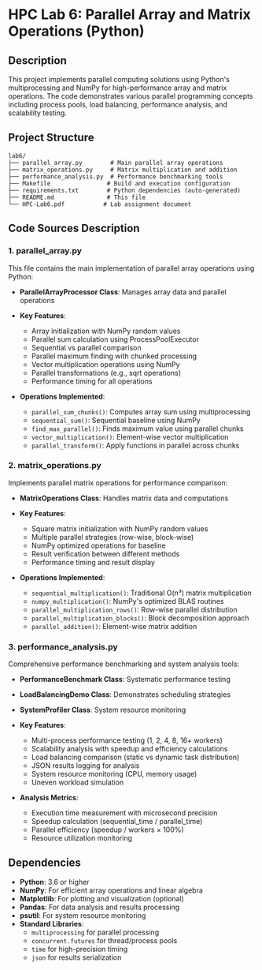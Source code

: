 # HPC Lab 6: Parallel Array and Matrix Operations (Python)

## Description

This project implements parallel computing solutions using Python's multiprocessing and NumPy for high-performance array and matrix operations. The code demonstrates various parallel programming concepts including process pools, load balancing, performance analysis, and scalability testing.

## Project Structure

```
lab6/
├── parallel_array.py        # Main parallel array operations
├── matrix_operations.py     # Matrix multiplication and addition
├── performance_analysis.py  # Performance benchmarking tools
├── Makefile                # Build and execution configuration
├── requirements.txt        # Python dependencies (auto-generated)
├── README.md               # This file
└── HPC-Lab6.pdf           # Lab assignment document
```

## Code Sources Description

### 1. parallel_array.py
This file contains the main implementation of parallel array operations using Python:

- **ParallelArrayProcessor Class**: Manages array data and parallel operations
- **Key Features**:
  - Array initialization with NumPy random values
  - Parallel sum calculation using ProcessPoolExecutor
  - Sequential vs parallel comparison
  - Parallel maximum finding with chunked processing
  - Vector multiplication operations using NumPy
  - Parallel transformations (e.g., sqrt operations)
  - Performance timing for all operations

- **Operations Implemented**:
  - `parallel_sum_chunks()`: Computes array sum using multiprocessing
  - `sequential_sum()`: Sequential baseline using NumPy
  - `find_max_parallel()`: Finds maximum value using parallel chunks
  - `vector_multiplication()`: Element-wise vector multiplication
  - `parallel_transform()`: Apply functions in parallel across chunks

### 2. matrix_operations.py
Implements parallel matrix operations for performance comparison:

- **MatrixOperations Class**: Handles matrix data and computations
- **Key Features**:
  - Square matrix initialization with NumPy random values
  - Multiple parallel strategies (row-wise, block-wise)
  - NumPy optimized operations for baseline
  - Result verification between different methods
  - Performance timing and result display

- **Operations Implemented**:
  - `sequential_multiplication()`: Traditional O(n³) matrix multiplication
  - `numpy_multiplication()`: NumPy's optimized BLAS routines
  - `parallel_multiplication_rows()`: Row-wise parallel distribution
  - `parallel_multiplication_blocks()`: Block decomposition approach
  - `parallel_addition()`: Element-wise matrix addition

### 3. performance_analysis.py
Comprehensive performance benchmarking and system analysis tools:

- **PerformanceBenchmark Class**: Systematic performance testing
- **LoadBalancingDemo Class**: Demonstrates scheduling strategies
- **SystemProfiler Class**: System resource monitoring
- **Key Features**:
  - Multi-process performance testing (1, 2, 4, 8, 16+ workers)
  - Scalability analysis with speedup and efficiency calculations
  - Load balancing comparison (static vs dynamic task distribution)
  - JSON results logging for analysis
  - System resource monitoring (CPU, memory usage)
  - Uneven workload simulation

- **Analysis Metrics**:
  - Execution time measurement with microsecond precision
  - Speedup calculation (sequential_time / parallel_time)
  - Parallel efficiency (speedup / workers × 100%)
  - Resource utilization monitoring

## Dependencies

- **Python**: 3.6 or higher
- **NumPy**: For efficient array operations and linear algebra
- **Matplotlib**: For plotting and visualization (optional)
- **Pandas**: For data analysis and results processing
- **psutil**: For system resource monitoring
- **Standard Libraries**: 
  - `multiprocessing` for parallel processing
  - `concurrent.futures` for thread/process pools
  - `time` for high-precision timing
  - `json` for results serialization

